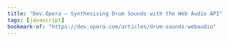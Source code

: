 ```yaml
---
title: "Dev.Opera — Synthesising Drum Sounds with the Web Audio API"
tags: [javascript]
bookmark-of: "https://dev.opera.com/articles/drum-sounds-webaudio"
---
```

